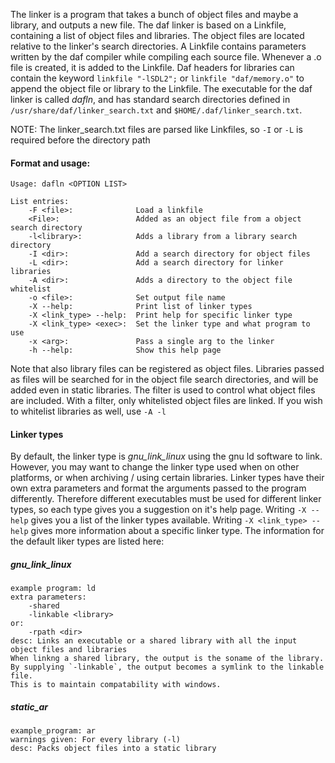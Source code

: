 The linker is a program that takes a bunch of object files and maybe a library, and outputs a new file.
The daf linker is based on a Linkfile, containing a list of object files and libraries. The object files are located relative to the linker's search directories.
A Linkfile contains parameters written by the daf compiler while compiling each source file. Whenever a .o file is created, it is added to the Linkfile.
Daf headers for libraries can contain the keyword `linkfile "-lSDL2";` or `linkfile "daf/memory.o"` to append the object file or library to the Linkfile.
The executable for the daf linker is called *dafln*, and has standard search directories defined in `/usr/share/daf/linker_search.txt` and `$HOME/.daf/linker_search.txt`.
  
NOTE: The linker_search.txt files are parsed like Linkfiles, so `-I` or `-L` is required before the directory path

#### Format and usage:
```
Usage: dafln <OPTION LIST>

List entries:
    -F <file>:              Load a linkfile
    <File>:                 Added as an object file from a object search directory
    -l<library>:            Adds a library from a library search directory
    -I <dir>:               Add a search directory for object files
    -L <dir>:               Add a search directory for linker libraries
    -A <dir>:               Adds a directory to the object file whitelist
    -o <file>:              Set output file name
    -X --help:              Print list of linker types
    -X <link_type> --help:  Print help for specific linker type
    -X <link_type> <exec>:  Set the linker type and what program to use
    -x <arg>:               Pass a single arg to the linker
    -h --help:              Show this help page  
```

Note that also library files can be registered as object files.
Libraries passed as files will be searched for in the object file search directories, and will be added even in static libraries.
The filter is used to control what object files are included. With a filter, only whitelisted object files are linked.
If you wish to whitelist libraries as well, use `-A -l`

#### Linker types
By default, the linker type is *gnu_link_linux* using the gnu ld software to link.
However, you may want to change the linker type used when on other platforms, or when archiving / using certain libraries.
Linker types have their own extra parameters and format the arguments passed to the program differently.
Therefore different executables must be used for different linker types, so each type gives you a suggestion on it's help page.
Writing `-X --help` gives you a list of the linker types available. Writing `-X <link_type> --help` gives more information about a specific linker type.
The information for the default liker types are listed here:

##### gnu_link_linux
```
example program: ld
extra parameters:
    -shared
    -linkable <library>
or:
    -rpath <dir>
desc: Links an executable or a shared library with all the input object files and libraries
When linkng a shared library, the output is the soname of the library.
By supplying `-linkable`, the output becomes a symlink to the linkable file.
This is to maintain compatability with windows.
```

##### static_ar
```
example_program: ar
warnings given: For every library (-l)
desc: Packs object files into a static library
```
